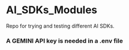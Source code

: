# AI_SDKs_Modules

Repo for trying and testing different AI SDKs.

### A GEMINI API key is needed in a .env file
